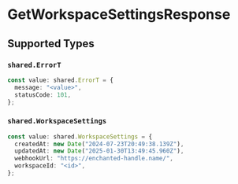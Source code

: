# GetWorkspaceSettingsResponse


## Supported Types

### `shared.ErrorT`

```typescript
const value: shared.ErrorT = {
  message: "<value>",
  statusCode: 101,
};
```

### `shared.WorkspaceSettings`

```typescript
const value: shared.WorkspaceSettings = {
  createdAt: new Date("2024-07-23T20:49:38.139Z"),
  updatedAt: new Date("2025-01-30T13:49:45.960Z"),
  webhookUrl: "https://enchanted-handle.name/",
  workspaceId: "<id>",
};
```

